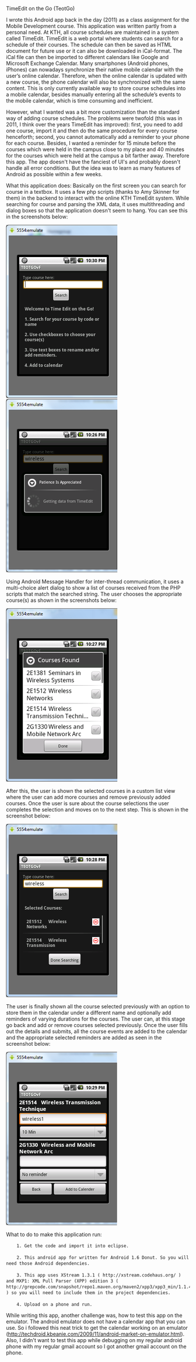 TimeEdit on the Go (TeotGo)

I wrote this Android app back in the day (2011) as a class assignment for the Mobile Development course. This application was written partly from a personal need. At KTH, all course schedules are maintained in a system called TimeEdit. TimeEdit is a web portal where students can search for a schedule of their courses. The schedule can then be saved as HTML document for future use or it can also be downloaded in iCal-format. The iCal file can then be imported to different calendars like Google and Microsoft Exchange Calendar.  Many smartphones (Android phones, iPhones) can nowadays synchronize their native mobile calendar with the user’s online calendar. Therefore, when the online calendar is updated with a new course, the phone calendar will also be synchronized with the same content. This is only currently available way to store course schedules into a mobile calendar, besides manually entering all the schedule’s events to the mobile calendar, which is time consuming and inefficient.

However, what I wanted was a bit more customization than the standard way of adding course schedules. The problems were twofold (this was in 2011, I think over the years TimeEdit has improved): first, you need to add one course, import it and then do the same procedure for every course henceforth; second, you cannot automatically add a reminder to your phone for each course. Besides, I wanted a reminder for 15 minute before the courses which were held in the campus close to my place and 40 minutes for the courses which were held at the campus a bit farther away. Therefore this app. The app doesn't have the fanciest of UI's and probably doesn't handle all error conditions. But the idea was to learn as many features of Android as possible within a few weeks. 

What this application does: Basically on the first screen you can search for course in a textbox. It uses a few php scripts (thanks to Amy Skinner for them) in the backend to interact with the online KTH TimeEdit system. While searching for course and parsing the XML data, it uses multithreading and dialog boxes so that the application doesn't seem to hang. You can see this in the screenshots below:

![Alt text](/screenshots/1.png) ![Alt text](/screenshots/2.png)

Using Android Message Handler for inter-thread communication, it uses a multi-choice alert dialog to show a list of courses received from the PHP scripts that match the searched string. The user chooses the appropriate course(s) as shown in the screenshots below:

![Alt text](/screenshots/3.png)

After this, the user is shown the selected courses in a custom list view where the user can add more courses and remove previously added courses. Once the user is sure about the course selections the user completes the selection and moves on to the next step. This is shown in the screenshot below:

![Alt text](/screenshots/4.png)

The user is finally shown all the course selected previously with an option to store them in the calendar under a different name and optionally add reminders of varying durations for the courses. The user can, at this stage go back and add or remove courses selected previously. Once the user fills out the details and submits, all the course events are added to the calendar and the appropriate selected reminders are added as seen in the screenshot below:

![Alt text](/screenshots/5.png)

What to do to make this application run:

		1. Get the code and import it into eclipse.

		2. This android app for written for Android 1.6 Donut. So you will need those Android dependencies.

		3. This app uses XStream 1.3.1 ( http://xstream.codehaus.org/ ) and MXP1: XML Pull Parser (XPP) edition 3 ( http://grepcode.com/snapshot/repo1.maven.org/maven2/xpp3/xpp3_min/1.1.4c ) so you will need to include them in the project dependencies.

		4. Upload on a phone and run. 
	

While writing this app, another challenge was, how to test this app on the emulator. The android emulator does not have a calendar app that you can use. So i followed this neat trick to get the calendar working on an emulator (http://techdroid.kbeanie.com/2009/11/android-market-on-emulator.html). Also, I didn't want to test this app while debugging on my regular android phone with my regular gmail account so I got another gmail account on the phone. 
	


